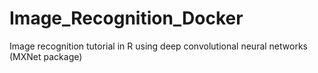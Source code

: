 # Image_Recognition_Docker
Image recognition tutorial in R using deep convolutional neural networks (MXNet package)
